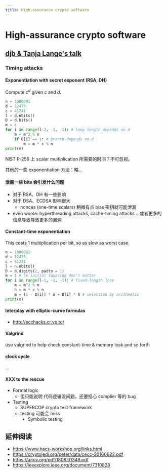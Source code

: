 ```yaml
---
title: High-assurance crypto software
---
```


# High-assurance crypto software

## [djb & Tanja Lange's talk](https://www.youtube.com/watch?v=O07uRT-5BDM)

### Timing attacks

#### Exponentiation with secret exponent (RSA, DH)
Compute $c^d$ given $c$ and $d$.
```py
n = 1000001
d = 12473
c = 41241
l = d.nbits()
D = d.bits()
m = c
for i in range(l-2, -1, -1): # loop length depends on d
    m = m^2 % n
    if D[i] == 1: # branch depends on d
        m = m * c % n
print(m)
```

NIST P-256 上 scalar multiplication 所需要的时间？不可忽视。

其他的一些 exponentiation 方法：略...

#### 泄露一些 bits 会引发什么问题
+ 对于 RSA、DH 有一些影响
+ 对于 DSA、ECDSA 影响很大
    * nonces (one-time scalars) 稍微有点 bias 密钥就可能泄漏
+ even worse: hyperthreading attacks, cache-timing attacks... 或者更多的信息导致导致更多的漏洞

#### Constant-time exponentiation
This costs 1 multiplication per bit, so as slow as worst case.

```py
n = 1000001
d = 12473
c = 41241
l = n.nbits()
D = d.digits(2, padto = 1)
m = 1 # so initial squaring don't matter
for i in range(l-1, -1, -1): # fixed-length loop
    m = m^2 % n
    h = m * c % n
    m = (1 - D[i]) * m + D[i] * h # selection by arithmetic
print(m)
```

#### Interplay with elliptic-curve formulas
+ http://ecchacks.cr.yp.to/

#### Valgrind
use valgrind to help check constant-time & memory leak and so forth

#### clock cycle
...

#### XXX to the rescue
+ Formal logic
    * 但只能说明 代码逻辑没问题，还要担心 complier 等的 bug
+ Testing
    * SUPERCOP crypto test framework
    * testing 可能会 miss
        - Symbolic testing

## 延伸阅读

+ https://www.hacs-workshop.org/links.html
+ https://cryptojedi.org/peter/data/cecc-20160622.pdf
+ https://arxiv.org/pdf/1808.01348.pdf
+ https://ieeexplore.ieee.org/document/7310828